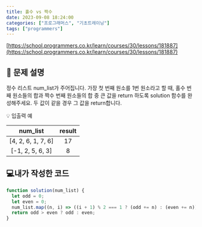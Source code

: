 ```yaml
---
title: 홀수 vs 짝수
date: 2023-09-08 18:24:00
categories: ["프로그래머스", "기초트레이닝"]
tags: ["programmers"]
---
```


[https://school.programmers.co.kr/learn/courses/30/lessons/181887](https://school.programmers.co.kr/learn/courses/30/lessons/181887)

## 📔 문제 설명

정수 리스트 num_list가 주어집니다. 가장 첫 번째 원소를 1번 원소라고 할 때, 홀수 번째 원소들의 합과 짝수 번째 원소들의 합 중 큰 값을 return 하도록 solution 함수를 완성해주세요. 두 값이 같을 경우 그 값을 return합니다.

💡 입출력 예

|      num_list      | result |
| :----------------: | :----: |
| [4, 2, 6, 1, 7, 6] |   17   |
|  [-1, 2, 5, 6, 3]  |   8    |

## 💻내가 작성한 코드

```js
function solution(num_list) {
  let odd = 0;
  let even = 0;
  num_list.map((n, i) => ((i + 1) % 2 === 1 ? (odd += n) : (even += n)));
  return odd > even ? odd : even;
}
```
